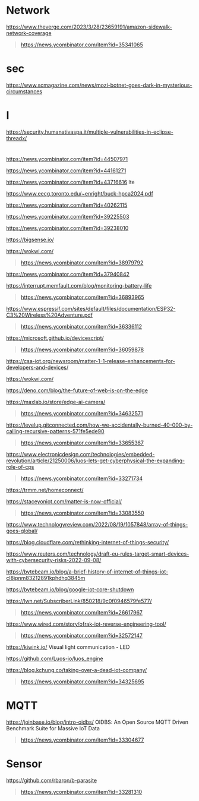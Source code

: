 # Network
https://www.theverge.com/2023/3/28/23659191/amazon-sidewalk-network-coverage
> https://news.ycombinator.com/item?id=35341065

# sec
https://www.scmagazine.com/news/mozi-botnet-goes-dark-in-mysterious-circumstances

# I
https://security.humanativaspa.it/multiple-vulnerabilities-in-eclipse-threadx/

#
https://news.ycombinator.com/item?id=44507971

https://news.ycombinator.com/item?id=44161271

https://news.ycombinator.com/item?id=43716616 lte

https://www.eecg.toronto.edu/~enright/buck-hpca2024.pdf

https://news.ycombinator.com/item?id=40262115

https://news.ycombinator.com/item?id=39225503

https://news.ycombinator.com/item?id=39238010

https://bigsense.io/

https://wokwi.com/
> https://news.ycombinator.com/item?id=38979792

https://news.ycombinator.com/item?id=37940842

https://interrupt.memfault.com/blog/monitoring-battery-life
> https://news.ycombinator.com/item?id=36893965

https://www.espressif.com/sites/default/files/documentation/ESP32-C3%20Wireless%20Adventure.pdf
> https://news.ycombinator.com/item?id=36336112

https://microsoft.github.io/devicescript/
> https://news.ycombinator.com/item?id=36059878

https://csa-iot.org/newsroom/matter-1-1-release-enhancements-for-developers-and-devices/

https://wokwi.com/

https://deno.com/blog/the-future-of-web-is-on-the-edge

https://maxlab.io/store/edge-ai-camera/
> https://news.ycombinator.com/item?id=34632571

https://levelup.gitconnected.com/how-we-accidentally-burned-40-000-by-calling-recursive-patterns-571fe5ede90
> https://news.ycombinator.com/item?id=33655367

https://www.electronicdesign.com/technologies/embedded-revolution/article/21250006/luos-lets-get-cyberphysical-the-expanding-role-of-cps
> https://news.ycombinator.com/item?id=33271734

https://trmm.net/homeconnect/

https://staceyoniot.com/matter-is-now-official/
> https://news.ycombinator.com/item?id=33083550

https://www.technologyreview.com/2022/08/19/1057848/array-of-things-goes-global/

https://blog.cloudflare.com/rethinking-internet-of-things-security/

https://www.reuters.com/technology/draft-eu-rules-target-smart-devices-with-cybersecurity-risks-2022-09-08/

https://bytebeam.io/blog/a-brief-history-of-internet-of-things-iot-cl8ipnm83212891kphdhq3845m

https://bytebeam.io/blog/google-iot-core-shutdown

https://lwn.net/SubscriberLink/850218/9c0f0946579fe577/
> https://news.ycombinator.com/item?id=26617967

https://www.wired.com/story/ofrak-iot-reverse-engineering-tool/
> https://news.ycombinator.com/item?id=32572147

https://kiwink.io/ Visual light communication - LED

https://github.com/Luos-io/luos_engine

https://blog.kchung.co/taking-over-a-dead-iot-company/
> https://news.ycombinator.com/item?id=34325695

# MQTT
https://joinbase.io/blog/intro-oidbs/ OIDBS: An Open Source MQTT Driven Benchmark Suite for Massive IoT Data
> https://news.ycombinator.com/item?id=33304677

# Sensor
https://github.com/rbaron/b-parasite
> https://news.ycombinator.com/item?id=33281310